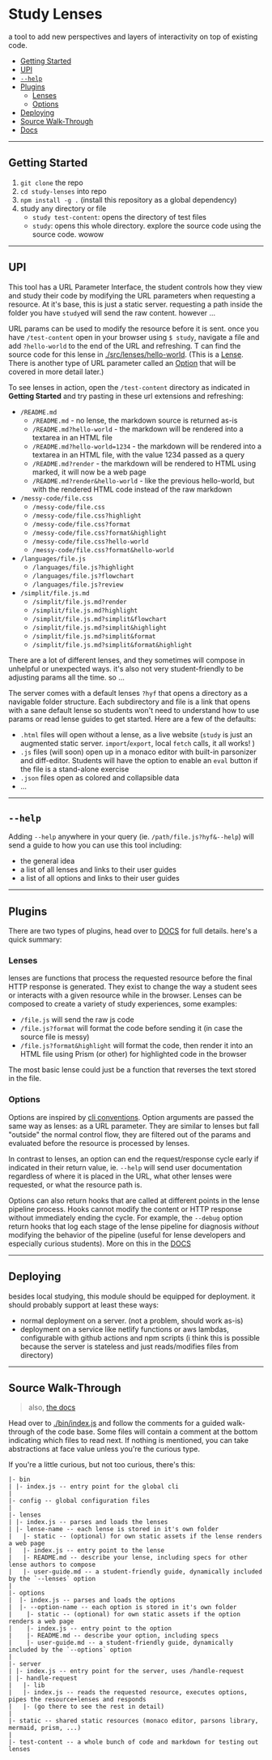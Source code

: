 # Study Lenses

a tool to add new perspectives and layers of interactivity on top of existing code.

- [Getting Started](#getting-started)
- [UPI](#upi)
- [`--help`](#--help)
- [Plugins](#plugins)
  - [Lenses](#lenses)
  - [Options](#options)
- [Deploying](#deploying)
- [Source Walk-Through](#source-walk-through)
- [Docs](./DOCS.md)

---

## Getting Started

1. `git clone` the repo
2. `cd study-lenses` into repo
3. `npm install -g .` (install this repository as a global dependency)
4. study any directory or file
   - `study test-content`: opens the directory of test files
   - `study`: opens this whole directory. explore the source code using the source code.  wowow

---

## UPI

This tool has a URL Parameter Interface, the student controls how they view and study their code by modifying the URL parameters when requesting a resource.  At it's base, this is just a static server.  requesting a path inside the folder you have `study`ed will send the raw content. however ...

URL params can be used to modify the resource before it is sent.  once you have `/test-content` open in your browser using `$ study`, navigate a file and add `?hello-world` to the end of the URL and refreshing.  T can find the source code for this lense in [./src/lenses/hello-world](./src/lenses/hello-world). (This is a [Lense](#lense). There is another type of URL parameter called an [Option](#option) that will be covered in more detail later.)

To see lenses in action, open the `/test-content` directory as indicated in __Getting Started__ and try pasting in these url extensions and refreshing:

- `/README.md`
  - `/README.md` - no lense, the markdown source is returned as-is
  - `/README.md?hello-world` - the markdown will be rendered into a textarea in an HTML file
  - `/README.md?hello-world=1234` - the markdown will be rendered into a textarea in an HTML file, with the value 1234 passed as a query
  - `/README.md?render` - the markdown will be rendered to HTML using marked, it will now be a web page
  - `/README.md?render&hello-world` - like the previous hello-world, but with the rendered HTML code instead of the raw markdown
- `/messy-code/file.css`
  - `/messy-code/file.css`
  - `/messy-code/file.css?highlight`
  - `/messy-code/file.css?format`
  - `/messy-code/file.css?format&highlight`
  - `/messy-code/file.css?hello-world`
  - `/messy-code/file.css?format&hello-world`
- `/languages/file.js`
  - `/languages/file.js?highlight`
  - `/languages/file.js?flowchart`
  - `/languages/file.js?review`
- `/simplit/file.js.md`
  - `/simplit/file.js.md?render`
  - `/simplit/file.js.md?highlight`
  - `/simplit/file.js.md?simplit&flowchart`
  - `/simplit/file.js.md?simplit&highlight`
  - `/simplit/file.js.md?simplit&format`
  - `/simplit/file.js.md?simplit&format&highlight`


There are a lot of different lenses, and they sometimes will compose in unhelpful or unexpected ways.  it's also not very student-friendly to be adjusting params all the time. so ...

The server comes with a default lenses `?hyf` that opens a directory as a navigable folder structure.  Each subdirectory and file is a link that opens with a sane default lense so students won't need to understand how to use params or read lense guides to get started. Here are a few of the defaults:

- `.html` files will open without a lense, as a live website (`study` is just an augmented static server. `import`/`export`, local `fetch` calls, it all works! )
- `.js` files (will soon) open up in a monaco editor with built-in parsonizer and diff-editor.  Students will have the option to enable an `eval` button if the file is a stand-alone exercise
- `.json` files open as colored and collapsible data
- ...

---

## `--help`

Adding `--help` anywhere in your query (ie. `/path/file.js?hyf&--help`) will send a guide to how you can use this tool including:

- the general idea
- a list of all lenses and links to their user guides
- a list of all options and links to their user guides

---


## Plugins

There are two types of plugins, head over to [DOCS](./DOCS.md) for full details.  here's a quick summary:


### Lenses

lenses are functions that process the requested resource before the final HTTP response is generated. They exist to change the way a student sees or interacts with a given resource while in the browser. Lenses can be composed to create a variety of study experiences, some examples:

- `/file.js` will send the raw js code
- `/file.js?format` will format the code before sending it (in case the source file is messy)
- `/file.js?format&highlight` will format the code, then render it into an HTML file using Prism (or other) for highlighted code in the browser

The most basic lense could just be a function that reverses the text stored in the file.

### Options

Options are inspired by [cli conventions](https://nullprogram.com/blog/2020/08/01/).  Option arguments are passed the same way as lenses: as a URL parameter.  They are similar to lenses but fall "outside" the normal control flow, they are filtered out of the params and evaluated before the resource is processed by lenses.

In contrast to lenses, an option can end the request/response cycle early if indicated in their return value, ie. `--help` will send user documentation regardless of where it is placed in the URL, what other lenses were requested, or what the resource path is.

Options can also return hooks that are called at different points in the lense pipeline process.  Hooks cannot modify the content or HTTP response without immediately ending the cycle.  For example, the `--debug` option return hooks that log each stage of the lense pipeline for diagnosis _without_ modifying the behavior of the pipeline (useful for lense developers and especially curious students).  More on this in the [DOCS](./DOCS.md)

---

## Deploying

besides local studying, this module should be equipped for deployment.  it should probably support at least these ways:

- normal deployment on a server. (not a problem, should work as-is)
- deployment on a service like netlify functions or aws lambdas, configurable with github actions and npm scripts (i think this is possible because the server is stateless and just reads/modifies files from directory)

---

## Source Walk-Through

> also, [the docs](./DOCS.md)

Head over to [./bin/index.js](./bin/index.js) and follow the comments for a guided walk-through of the code base.  Some files will contain a comment at the bottom indicating which files to read next.  If nothing is mentioned, you can take abstractions at face value unless you're the curious type.

If you're a little curious, but not too curious, there's this:

```
|- bin
| |- index.js -- entry point for the global cli
|
|- config -- global configuration files
|
|- lenses
| |- index.js -- parses and loads the lenses
| |- lense-name -- each lense is stored in it's own folder
|   |- static -- (optional) for own static assets if the lense renders a web page
|   |- index.js -- entry point to the lense
|   |- README.md -- describe your lense, including specs for other lense authors to compose
|   |- user-guide.md -- a student-friendly guide, dynamically included by the `--lenses` option
|
|- options
|  |- index.js -- parses and loads the options
|  |- --option-name -- each option is stored in it's own folder
|    |- static -- (optional) for own static assets if the option renders a web page
|    |- index.js -- entry point to the option
|    |- README.md -- describe your option, including specs
|    |- user-guide.md -- a student-friendly guide, dynamically included by the `--options` option
|
|- server
| |- index.js -- entry point for the server, uses /handle-request
| |- handle-request
|   |- lib
|   |- index.js -- reads the requested resource, executes options, pipes the resource+lenses and responds
|   |- (go there to see the rest in detail)
|
|- static -- shared static resources (monaco editor, parsons library, mermaid, prism, ...)
|
|- test-content -- a whole bunch of code and markdown for testing out lenses
```
